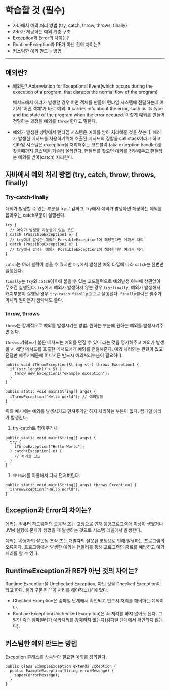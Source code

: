 # **학습할 것 (필수)**

- 자바에서 예외 처리 방법 (try, catch, throw, throws, finally)
- 자바가 제공하는 예외 계층 구조
- Exception과 Error의 차이는?
- RuntimeException과 RE가 아닌 것의 차이는?
- 커스텀한 예외 만드는 방법

---

## **예외란?**

- 예외란? Abbreviation for Exceptional Event(which occurs during the execution of a program, that disrupts the normal flow of the program)

    메서드에서 에러가 발생할 경우 어떤 객체를 만들어 런타임 시스템에 전달하는데 여기서 '어떤 객체'가 바로 예외. It carries info about the error, such as its type and the state of the program when the error occured. 이렇게 예외를 만들어 전달하는 과정을 예외를 `throw` 한다고 말한다.

- 예외가 발생한 상황에서 런타임 시스템은 예외를 받아 처리해줄 것을 찾는다. 에러가 발생한 메서드를 사용하기위해 호출된 메서드의 집합을 call stack이라고 하고 런타임 시스템은 exception을 처리해주는 코드블럭 (aka exception handler)를 찾을때까지 콜스택을 거슬러 올라간다. 핸들러를 찾으면 예외를 전달해주고 핸들러는 예외를 받아(catch) 처리한다.

## **자바에서 예외 처리 방법 (try, catch, throw, throws, finally)**

### **Try-catch-finally**

예외가 발생할 수 있는 부분을 try로 감싸고, try에서 예외가 발생하면 해당하는 예외를 잡아주는 catch부분이 실행된다.

```
try {
  // 예외가 발생할 가능성이 있는 코드
} catch (PossibleException1 e) {
  // try에서 발생한 예외가 PossibleException1에 해당한다면 여기서 처리
} catch (PossibleException2 e) {
  // try에서 발생한 예외가 PossibleException2에 해당한다면 여기서 처리
}
```

`catch`는 여러 블럭이 붙을 수 있지만 `try`에서 발생한 예외 타입에 따라 `catch`는 한번만 실행된다.

`finally`는 `try`와 `catch`이후에 붙을 수 있는 코드블럭으로 예외발생 여부에 상관없이 무조건 실행된다. `try`에서 예외가 발생하지 않는 경우 `try`-`finally`, 예외가 발생해서 캐치부분이 실행될 경우 `try`-`catch`-`fianlly`순으로 실행된다. `finally`블럭은 필수가 아니라 얼마든지 생략해도 좋다.

### **throw, throws**

`throw`는 강제적으로 예외를 발생시키는 방법. 원하는 부분에 원하는 예외를 발생시켜주면 된다.

`throws` 키워드가 붙은 메서드는 예외를 던질 수 있다 라는 것을 명시해주고 예외가 발생할 시 해당 메서드를 호출한 메서드에게 예외를 전달해준다. 예외 처리와는 관련이 없고 전달만 해주기때문에 어디서든 반드시 예외처리부분이 필요하다.

```
public void iThrowException(String str) throws Exception1 {
  if (str.length() > 5) {
    throw new Exception1("example exception");
  }
}

public static void main(String[] args) {
  iThrowException("Hello World"); // 예외발생
}
```

위의 예시에는 예외를 발생시키고 던져주기만 하지 처리하는 부분이 없다. 컴파일 에러가 발생한다.

1. try-catch로 잡아주거나

```
public static void main(String[] args) {
  try {
    iThrowException("Hello World");
  } catch(Exception1 e) {
    // 처리할 코드
  }
}
```

1. `throws`를 이용해서 다시 던져버린다.

```
public static void main(String[] args) throws Exception1 {
  iThrowException("Hello World");
}
```

## **Exception과 Error의 차이는?**

에러는 컴퓨터 하드웨어의 오동작 또는 고장으로 인해 응용프로그램에 이상이 생겼거나 JVM 실행에 문제가 생겼을 때 발생하는 것으로 시스템 레벨에서 발생한다.

예외는 사용자의 잘못된 조작 또는 개발자의 잘못된 코딩으로 인해 발생하는 프로그램의 오류이다. 프로그램에서 발생한 예외는 핸들러를 통해 프로그램의 종료를 예방하고 예외처리를 할 수 있다.

## **RuntimeException과 RE가 아닌 것의 차이는?**

Runtime Exception을 Unchecked Exception, 아닌 것을 Checked Exception이라고 한다.  둘의 구분은 ""꼭 처리를 해야하느냐"에 있다.

- Checked Exception은 컴파일 단계에서 확인되고 반드시 처리를 해야하는 예외이다.
- Runtime Exception(Unchecked Exception)은 꼭 처리를 하지 않아도 된다. 그 말인 즉슨 컴파일러가 예외처리를 강제하지 않는다(컴파일 단계에서 확인되지 않는다).

## **커스텀한 예외 만드는 방법**

Exception 클래스를 상속받아 필요한 예외를 정의한다.

```
public class ExampleException extends Exception {
  public ExampleException(String errorMessage) {
    super(errorMessage);
  }
}
```
